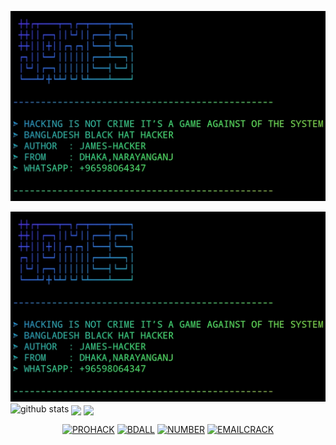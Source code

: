 ![20200808_160757](https://raw.githubusercontent.com/James404-cyber/James404-cyber/main/Screenshot_20210201-204155_Termux.jpg)

![20200808_160757](https://raw.githubusercontent.com/James404-cyber/James404-cyber/main/Screenshot_20210201-204155_Termux.jpg)
![github stats](https://github-readme-stats.vercel.app/api?username=James404-cyber&show_icons=true&include_all_commits=true&theme=chartreuse-dark&cache_seconds=3200)
<img align="center" src="https://github-readme-stats.anuraghazra1.vercel.app/api/top-langs/?username=James404-cyber&layout=compact&theme=chartreuse-dark" />
<img align="center" src="https://github-readme-stats.anuraghazra1.vercel.app/api/pin/?username=James404-cyber&repo=PROHACK&theme=chartreuse-dark" />
<p align="center">
<a href="https://github.com/James404-cyber/PROHACK"><img title="PROHACK" src="https://github-readme-stats.vercel.app/api/pin/?username=James404-cyber&repo=PROHACK&theme=vision-friendly-dark"></a>
<a href="https://github.com/James404-cyber/BanglaAll"><img title="BDALL" src="https://github-readme-stats.vercel.app/api/pin/?username=James404-cyber&repo=BanglaAll&theme=dark"></a>
<a href="https://github.com/James404-cyber/Number"><img title="NUMBER" src="https://github-readme-stats.vercel.app/api/pin/?username=James404-cyber&repo=Number&theme=vision-friendly-dark"></a>
<a href="https://github.com/James404-cyber/Email"><img title="EMAILCRACK" src="https://github-readme-stats.vercel.app/api/pin/?username=James404-cyber&repo=Email&theme=tokyonight"></a>
</p>
